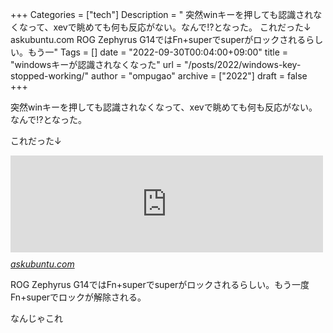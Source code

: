+++
Categories = ["tech"]
Description = " 突然winキーを押しても認識されなくなって、xevで眺めても何も反応がない。なんで!?となった。  これだった↓  askubuntu.com  ROG Zephyrus G14ではFn+superでsuperがロックされるらしい。もう一"
Tags = []
date = "2022-09-30T00:04:00+09:00"
title = "windowsキーが認識されなくなった"
url = "/posts/2022/windows-key-stopped-working/"
author = "ompugao"
archive = ["2022"]
draft = false
+++

<body>
<p>突然winキーを押しても認識されなくなって、xevで眺めても何も反応がない。なんで!?となった。</p>

<p>これだった↓</p>

<p><iframe src="https://hatenablog-parts.com/embed?url=https%3A%2F%2Faskubuntu.com%2Fa%2F1347678" title="Super key not working in Ubuntu 20.04" class="embed-card embed-webcard" scrolling="no" frameborder="0" style="display: block; width: 100%; height: 155px; max-width: 500px; margin: 10px 0px;" loading="lazy"></iframe><cite class="hatena-citation"><a href="https://askubuntu.com/a/1347678">askubuntu.com</a></cite></p>

<p>ROG Zephyrus G14ではFn+superでsuperがロックされるらしい。もう一度Fn+superでロックが解除される。</p>

<p>なんじゃこれ</p>
</body>
